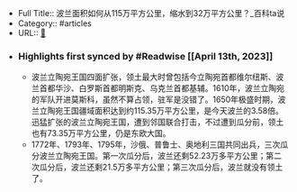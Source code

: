 - Full Title:: 波兰面积如何从115万平方公里，缩水到32万平方公里？_百科ta说
- Category:: #articles
- URL:: [🔗](https://baike.baidu.com/tashuo/browse/content?id=0973544b891c8f26d67cdc06&lemmaId=296443&fromLemmaModule=pcBottom&lemmaTitle=%E6%B3%A2%E5%85%B0%E7%AB%8B%E9%99%B6%E5%AE%9B%E8%81%94%E9%82%A6&fromModule=lemma_bottom-tashuo-article)
- ### Highlights first synced by #Readwise [[April 13th, 2023]]
    - 波兰立陶宛王国四面扩张，领土最大时曾包括今立陶宛首都维尔纽斯、波兰首都华沙、白罗斯首都明斯克、乌克兰首都基辅。1610年，波兰立陶宛的军队开进莫斯科，虽然不算占领，驻军是没错了。1650年极盛时期，波兰立陶宛王国疆域面积达到约115.35万平方公里，是今天波兰的3.58倍。迅猛扩张的波兰立陶宛王国，遭到邻国联合打击，不过遭到瓜分前，领土也有73.35万平方公里，仍是东欧大国。
    - 1772年、1793年、1795年，沙俄、普鲁士、奥地利三国共同出兵，三次瓜分波兰立陶宛王国。第一次瓜分后，波兰还剩52.23万多平方公里；第二次瓜分后，波兰还剩21.5万多平方公里；第三次瓜分后，波兰就没有领土了。
